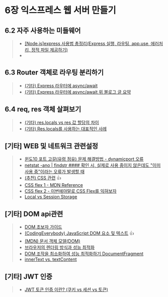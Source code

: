 
# 6장 익스프레스 웹 서버 만들기

## 6.2 자주 사용하는 미들웨어
>- [[Node.js]express 사용법 총정리(Express 실행, 라우팅, app.use, 에러처리, 정적 파일 제공하기)](https://m.blog.naver.com/hj_kim97/222913693753)
>- 

## 6.3 Router 객체로 라우팅 분리하기
>- [(기타) Express 라우터에 async/await](https://sustainable-dev.tistory.com/79)
>- [(기타) Express 라우터에 async/await 위 블로그 글 요약](https://github.com/ykbyeon/Javascript/blob/main/Node.js_TextBook/ch6/README_Express_Router_AsyncAwait.md)

## 6.4 req, res 객체 살펴보기
>- [(기타) res.locals vs res 값 할당의  차이](https://stackoverflow.com/q/24072333/28188826)
>- [(기타) Res.locals를 사용하는 대표적인 사례](https://github.com/ykbyeon/Javascript/blob/main/Node.js_TextBook/ch6/README_res.local_Usage.md)

## [기타] WEB 및 네트워크 관련설정
>- [윈도10 포트 고갈(유령 점유) 문제 해결방법 - dynamicport 오류](https://github.com/ykbyeon/Javascript/blob/main/Node.js_TextBook/ch6/README_dynamicport_issue.md)
>- [netstat -ano | findstr #### 확인 시, 실제로 사용 중이지 않은데도 "이미 사용 중"이라는 오류가 발생할 때](https://github.com/ykbyeon/Javascript/blob/main/Node.js_TextBook/ch6/README_excluded_port_range.md)
>- [(추천) CSS 관련](https://devjiraynor.github.io/2022-03-28-css-order-list/) :+1:
>- [CSS flex 1 - MDN Reference](https://developer.mozilla.org/ko/docs/Web/CSS/flex)
>- [CSS flex 2 - 이번에야말로 CSS Flex를 익혀보자](https://studiomeal.com/archives/197)
>- [Local vs Session Storage](https://inpa.tistory.com/entry/JS-%F0%9F%93%9A-localStorage-sessionStorage)

## [기타] DOM api관련
>- [DOM 초보자 가이드](https://creativevista.tistory.com/entry/Javascript%EC%9E%90%EB%B0%94%EC%8A%A4%ED%81%AC%EB%A6%BD%ED%8A%B8-DOM-%EB%A7%88%EC%8A%A4%ED%84%B0%ED%95%98%EA%B8%B0-%EC%B4%88%EB%B3%B4%EC%9E%90%EB%A5%BC-%EC%9C%84%ED%95%9C-%EC%99%84%EB%B2%BD-%EA%B0%80%EC%9D%B4%EB%93%9C)
>- [(CodingEverybody) JavaScript DOM 요소 및 텍스트](https://codingeverybody.kr/category/javascript/javascript-dom/) :+1:
>- [(MDN) 문서 객체 모델(DOM)](https://developer.mozilla.org/ko/docs/Web/API/Document_Object_Model)
>- [브라우저의 렌더링 방식과 성능 최적화](https://velog.io/@yerim1935/%EB%B8%8C%EB%9D%BC%EC%9A%B0%EC%A0%80%EC%9D%98-%EB%A0%8C%EB%8D%94%EB%A7%81-%EB%B0%A9%EC%8B%9D%EA%B3%BC-%EC%84%B1%EB%8A%A5-%EC%B5%9C%EC%A0%81%ED%99%94)
>- [DOM 조작을 최소화하여 성능 최적화하기 DocumentFragment](https://kimfield.tistory.com/entry/DOM-%EC%A1%B0%EC%9E%91%EC%9D%84-%EC%B5%9C%EC%86%8C%ED%99%94%ED%95%98%EC%97%AC-%EC%84%B1%EB%8A%A5-%EC%B5%9C%EC%A0%81%ED%99%94%ED%95%98%EA%B8%B0-DocumentFragment)
>- [innerText vs. textContent](https://kellegous.com/j/2013/02/27/innertext-vs-textcontent/)

## [기타] JWT 인증
>- [JWT 토큰 인증 이란? (쿠키 vs 세션 vs 토큰)](https://inpa.tistory.com/entry/WEB-%F0%9F%93%9A-JWTjson-web-token-%EB%9E%80-%F0%9F%92%AF-%EC%A0%95%EB%A6%AC)
